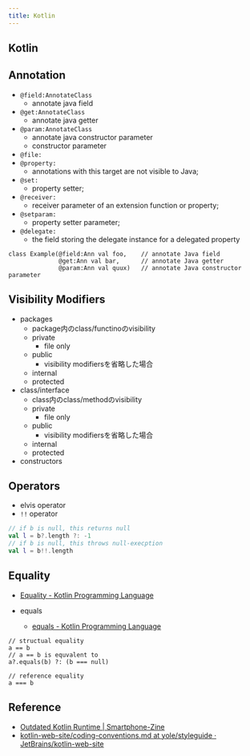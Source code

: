 ```yaml
---
title: Kotlin
---
```


## Kotlin

## Annotation
* `@field:AnnotateClass`
    * annotate java field
* `@get:AnnotateClass`
    * annotate java getter
* `@param:AnnotateClass`
    * annotate java constructor parameter
    * constructor parameter
* `@file:`
* `@property:`
    * annotations with this target are not visible to Java;
* `@set:`
    * property setter;
* `@receiver:`
    * receiver parameter of an extension function or property;
* `@setparam:`
    * property setter parameter;
* `@delegate:`
    * the field storing the delegate instance for a delegated property

```
class Example(@field:Ann val foo,    // annotate Java field
              @get:Ann val bar,      // annotate Java getter
              @param:Ann val quux)   // annotate Java constructor parameter
```

## Visibility Modifiers
* packages
    * package内のclass/functinoのvisibility
    * private
        * file only
    * public
        * visibility modifiersを省略した場合
    * internal
    * protected
* class/interface
    * class内のclass/methodのvisibility
    * private
        * file only
    * public
        * visibility modifiersを省略した場合
    * internal
    * protected
* constructors

## Operators
* elvis operator
* `!!` operator

```kotlin
// if b is null, this returns null
val l = b?.length ?: -1
// if b is null, this throws null-execption
val l = b!!.length
```

## Equality
* [Equality - Kotlin Programming Language](https://kotlinlang.org/docs/reference/equality.html)

* equals
    * [equals - Kotlin Programming Language](https://kotlinlang.org/api/latest/jvm/stdlib/kotlin.reflect/-k-class/equals.html)

```
// structual equality
a == b
// a == b is equvalent to
a?.equals(b) ?: (b === null)

// reference equality
a === b
```


## Reference
* [Outdated Kotlin Runtime | Smartphone-Zine](http://www.smartphone-zine.com/android/outdated-kotlin-runtime)
* [kotlin-web-site/coding-conventions.md at yole/styleguide · JetBrains/kotlin-web-site](https://github.com/JetBrains/kotlin-web-site/blob/yole/styleguide/pages/docs/reference/coding-conventions.md)
